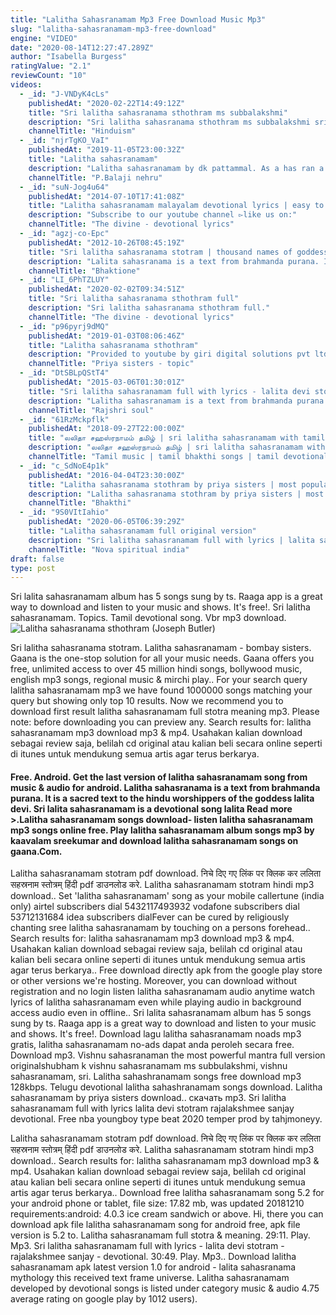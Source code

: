 ```yaml
---
title: "Lalitha Sahasranamam Mp3 Free Download Music Mp3"
slug: "lalitha-sahasranamam-mp3-free-download"
engine: "VIDEO"
date: "2020-08-14T12:27:47.289Z"
author: "Isabella Burgess"
ratingValue: "2.1"
reviewCount: "10"
videos:
  - _id: "J-VNDyK4cLs"
    publishedAt: "2020-02-22T14:49:12Z"
    title: "Sri lalitha sahasranama sthothram ms subbalakshmi"
    description: "Sri lalitha sahasranama sthothram ms subbalakshmi sri lalitha sahasranama sthothram ms subbalakshmi sri lalitha"
    channelTitle: "Hinduism"
  - _id: "njrTgKO_VaI"
    publishedAt: "2019-11-05T23:00:32Z"
    title: "Lalitha sahasranamam"
    description: "Lalitha sahasranamam by dk pattammal. As a has ran a man.Com."
    channelTitle: "P.Balaji nehru"
  - _id: "suN-Jog4u64"
    publishedAt: "2014-07-10T17:41:08Z"
    title: "Lalitha sahasranamam malayalam devotional lyrics | easy to learn | bhakthi | 2017 navaratri songs"
    description: "Subscribe to our youtube channel ▻like us on:"
    channelTitle: "The divine - devotional lyrics"
  - _id: "agzj-co-Epc"
    publishedAt: "2012-10-26T08:45:19Z"
    title: "Sri lalitha sahasranama stotram | thousand names of goddess lalita | ms subbalaxmi jr | bhakthione"
    description: "Lalita sahasranama is a text from brahmanda purana. It is a sacred text to the hindu worshippers of the goddess lalita devi, lalita sahasranamam"
    channelTitle: "Bhaktione"
  - _id: "LI_6PhTZLUY"
    publishedAt: "2020-02-02T09:34:51Z"
    title: "Sri lalitha sahasranama sthothram full"
    description: "Sri lalitha sahasranama sthothram full."
    channelTitle: "The divine - devotional lyrics"
  - _id: "p96pyrj9dMQ"
    publishedAt: "2019-01-03T08:06:46Z"
    title: "Lalitha sahasranama sthothram"
    description: "Provided to youtube by giri digital solutions pvt ltd lalitha sahasranama sthothram · priya sisters lalitha pancharatnam lalitha sahasranama sthothram"
    channelTitle: "Priya sisters - topic"
  - _id: "DtSBLpQStT4"
    publishedAt: "2015-03-06T01:30:01Z"
    title: "Sri lalitha sahasranamam full with lyrics - lalita devi stotram - rajalakshmee sanjay - devotional"
    description: "Lalitha sahasranamam is a text from brahmanda purana and it contains a thousand names of the hindu goddess lalitha. It is a sacred text to the hindu"
    channelTitle: "Rajshri soul"
  - _id: "61RzMckpflk"
    publishedAt: "2018-09-27T22:00:00Z"
    title: "லலிதா சஹஸ்ரநாமம் தமிழ் | sri lalitha sahasranamam with tamil lyrics - 124"
    description: "லலிதா சஹஸ்ரநாமம் தமிழ் | sri lalitha sahasranamam with tamil lyrics subscribe to subscribe my3 tamil"
    channelTitle: "Tamil music | tamil bhakthi songs | tamil devotional"
  - _id: "c_SdNoE4p1k"
    publishedAt: "2016-04-04T23:30:00Z"
    title: "Lalitha sahasranama stothram by priya sisters | most popular sthothras"
    description: "Lalitha sahasranama stothram by priya sisters | most popular sthothras lalitha sahasranama stothram by priya sisters"
    channelTitle: "Bhakthi"
  - _id: "9S0VItIahio"
    publishedAt: "2020-06-05T06:39:29Z"
    title: "Lalitha sahasranamam full original version"
    description: "Sri lalitha sahasranamam full with lyrics | lalita sahasranama | rajalakshmee sanjay | lalitha songs | lalitha devi stotram | lalitha sahasranamam lalita"
    channelTitle: "Nova spiritual india"
draft: false
type: post
---
```


Sri lalita sahasranamam album has 5 songs sung by ts. Raaga app is a great way to download and listen to your music and shows. It&#39;s free!. Sri lalitha sahasranamam. Topics. Tamil devotional song. Vbr mp3 download.
![Lalitha sahasranama sthothram (Joseph Butler)](https://i.ytimg.com/vi/p96pyrj9dMQ/hqdefault.jpg "Lalitha sahasranama sthothram (Jeffery Webb)")

Sri lalitha sahasranama stotram. Lalitha sahasranamam - bombay sisters. Gaana is the one-stop solution for all your music needs. Gaana offers you free, unlimited access to over 45 million hindi songs, bollywood music, english mp3 songs, regional music &amp; mirchi play.. For your search query lalitha sahasranamam mp3 we have found 1000000 songs matching your query but showing only top 10 results. Now we recommend you to download first result lalitha sahasranamam full stotra meaning mp3. Please note: before downloading you can preview any. Search results for: lalitha sahasranamam mp3 download mp3 &amp; mp4. Usahakan kalian download sebagai review saja, belilah cd original atau kalian beli secara online seperti di itunes untuk mendukung semua artis agar terus berkarya.
<!--inArticleAds-->

<!--galleryOne-->

#### Free. Android. Get the last version of lalitha sahasranamam song from music & audio for android. Lalitha sahasranama is a text from brahmanda purana. It is a sacred text to the hindu worshippers of the goddess lalita devi. Sri lalita sahasranamam is a devotional song lalita Read more >.Lalitha sahasranamam songs download- listen lalitha sahasranamam mp3 songs online free. Play lalitha sahasranamam album songs mp3 by kaavalam sreekumar and download lalitha sahasranamam songs on gaana.Com.
<!--inArticleAds-->

<!--galleryTwo-->

Lalitha sahasranamam stotram pdf download. निचे दिए गए लिंक पर क्लिक कर ललिता सहस्रनाम स्तोत्रम् हिंदी pdf डाउनलोड करे. Lalitha sahasranamam stotram hindi mp3 download.. Set &#39;lalitha sahasranamam&#39; song as your mobile callertune (india only) airtel subscribers dial 5432117493932 vodafone subscribers dial 53712131684 idea subscribers dialFever can be cured by religiously chanting sree lalitha sahasranamam by touching on a persons forehead.. Search results for: lalitha sahasranamam mp3 download mp3 &amp; mp4. Usahakan kalian download sebagai review saja, belilah cd original atau kalian beli secara online seperti di itunes untuk mendukung semua artis agar terus berkarya.. Free download directly apk from the google play store or other versions we&#39;re hosting. Moreover, you can download without registration and no login listen lalitha sahasranamam audio anytime watch lyrics of lalitha sahasranamam even while playing audio in background access audio even in offline.. Sri lalita sahasranamam album has 5 songs sung by ts. Raaga app is a great way to download and listen to your music and shows. It&#39;s free!. Download lagu lalitha sahasranamam noads mp3 gratis, lalitha sahasranamam no-ads dapat anda peroleh secara free. Download mp3. Vishnu sahasranaman the most powerful mantra full version originalshubham k vishnu sahasranamam ms subbulakshmi, vishnu sahasranamam, sri. Lalitha sahashranamam songs free download mp3 128kbps. Telugu devotional lalitha sahashranamam songs download. Lalitha sahasranamam by priya sisters download.. скачать mp3. Sri lalitha sahasranamam full with lyrics lalita devi stotram rajalakshmee sanjay devotional. Free nba youngboy type beat 2020 temper prod by tahjmoneyy.
<!--galleryThree-->

Lalitha sahasranamam stotram pdf download. निचे दिए गए लिंक पर क्लिक कर ललिता सहस्रनाम स्तोत्रम् हिंदी pdf डाउनलोड करे. Lalitha sahasranamam stotram hindi mp3 download.. Search results for: lalitha sahasranamam mp3 download mp3 &amp; mp4. Usahakan kalian download sebagai review saja, belilah cd original atau kalian beli secara online seperti di itunes untuk mendukung semua artis agar terus berkarya.. Download free lalitha sahasranamam song 5.2 for your android phone or tablet, file size: 17.82 mb, was updated 20181210 requirements:android: 4.0.3 ice cream sandwich or above. Hi, there you can download apk file lalitha sahasranamam song for android free, apk file version is 5.2 to. Lalitha sahasranamam full stotra &amp; meaning. 29:11. Play. Mp3. Sri lalitha sahasranamam full with lyrics - lalita devi stotram - rajalakshmee sanjay - devotional. 30:49. Play. Mp3.. Download lalitha sahasranamam apk latest version 1.0 for android - lalita sahasranama mythology this received text frame universe. Lalitha sahasranamam developed by devotional songs is listed under category music &amp; audio 4.75 average rating on google play by 1012 users).